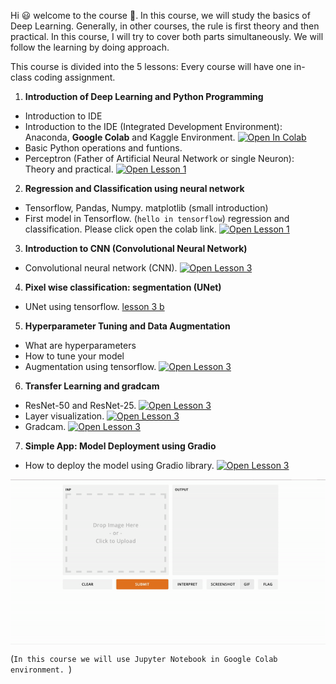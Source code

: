 
Hi 😃 welcome to the course 👻.
In this course, we will study the basics of Deep Learning. Generally, in other courses, the rule is first theory and then practical. In this course, I will try to cover both parts simultaneously. We will follow the learning by doing approach.

This course is divided into the 5 lessons: Every course will have one in-class coding assignment.  

1. **Introduction of Deep Learning and Python Programming** 
- Introduction to IDE 
- Introduction to the IDE (Integrated Development Environment): Anaconda, **Google Colab** and Kaggle Environment. [![Open In Colab](https://colab.research.google.com/assets/colab-badge.svg)](https://colab.research.google.com/drive/1Qq5bEuCC8kRjKMidPuakuGKD9vkGCgKy?usp=sharing)
- Basic Python operations and funtions. 
- Perceptron (Father of Artificial Neural Network or single Neuron): Theory and practical. 
 [![Open Lesson 1](https://colab.research.google.com/assets/colab-badge.svg)](https://colab.research.google.com/drive/1mA6NDQjVKX5SU7a6n1uBXsX9QXtQjZzg?usp=sharing) 

2. **Regression and Classification using neural network**
- Tensorflow, Pandas, Numpy. matplotlib (small introduction)
- First model in Tensorflow. (`hello in tensorflow`) regression and classification. Please click open the colab link.
[![Open Lesson 1](https://colab.research.google.com/assets/colab-badge.svg)](https://colab.research.google.com/drive/1DkqABWgCNfdm-6PTVsOoVt4bwsm2FPyI?usp=sharing)

3. **Introduction to CNN (Convolutional Neural Network)**
- Convolutional neural network (CNN).  [![Open Lesson 3](https://colab.research.google.com/assets/colab-badge.svg)](https://colab.research.google.com/drive/1b5NNpnUBQYPORI41nJGznUAQx_TjsrmY?usp=sharing) 

4. **Pixel wise classification: segmentation (UNet)**
- UNet using tensorflow. [lesson 3 b](https://www.kaggle.com/sumitai/lung-segmentation-from-chest-x-ray-dataset?scriptVersionId=54480345)

5. **Hyperparameter Tuning and Data Augmentation**
- What are hyperparameters 
- How to tune your model 
- Augmentation using tensorflow. 
[![Open Lesson 3](https://colab.research.google.com/assets/colab-badge.svg)](https://colab.research.google.com/drive/1JI-2hV3T2DSRbvSSx9qQLUbZzISo2PAw?usp=sharing)

6. **Transfer Learning and gradcam**
- ResNet-50 and ResNet-25. [![Open Lesson 3](https://colab.research.google.com/assets/colab-badge.svg)](https://colab.research.google.com/drive/1C_naovUBb9Gmavs-xjlWiu1RiNAZy76r?usp=sharing)
- Layer visualization. [![Open Lesson 3](https://colab.research.google.com/assets/colab-badge.svg)](https://colab.research.google.com/drive/10-6L4DGPflyO_BT5KSPKPrGjc70aWETm?usp=sharing)
- Gradcam. [![Open Lesson 3](https://colab.research.google.com/assets/colab-badge.svg)](https://colab.research.google.com/github/keras-team/keras-io/blob/master/examples/vision/ipynb/grad_cam.ipynb#scrollTo=ukGzvpJfxtax)

7. **Simple App: Model Deployment using Gradio**
- How to deploy the model using Gradio library. 
[![Open Lesson 3](https://colab.research.google.com/assets/colab-badge.svg)](https://colab.research.google.com/drive/1B-_kWaaxGbRL1OKy29-lhghoB2tJ_Tws?usp=sharing)

<img align="center" src="ezgif.com-gif-maker%20(1).gif" width="800" />

(`In this course we will use Jupyter Notebook in Google Colab environment. `)
